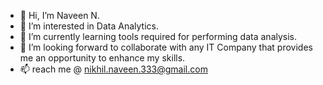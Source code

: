 - 👋 Hi, I’m Naveen N.
- 👀 I’m interested in Data Analytics.
- 🌱 I’m currently learning tools required for performing data analysis.
- 💞️ I’m looking forward to collaborate with any IT Company that provides me an opportunity to enhance my skills.
- 📫 reach me @ nikhil.naveen.333@gmail.com

<!---
navee3333/navee3333 is a ✨ special ✨ repository because its `README.md` (this file) appears on your GitHub profile.
You can click the Preview link to take a look at your changes.
--->
